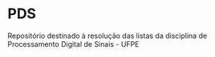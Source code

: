 # PDS
Repositório destinado à resolução das listas da disciplina de Processamento Digital de Sinais - UFPE
